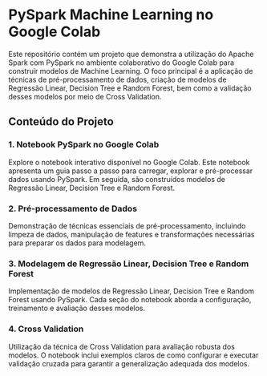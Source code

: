 # PySpark Machine Learning no Google Colab
Este repositório contém um projeto que demonstra a utilização do Apache Spark com PySpark no ambiente colaborativo do Google Colab para construir modelos de Machine Learning. O foco principal é a aplicação de técnicas de pré-processamento de dados, criação de modelos de Regressão Linear, Decision Tree e Random Forest, bem como a validação desses modelos por meio de Cross Validation.

## Conteúdo do Projeto
### 1. Notebook PySpark no Google Colab
Explore o notebook interativo disponível no Google Colab. Este notebook apresenta um guia passo a passo para carregar, explorar e pré-processar dados usando PySpark. Em seguida, são construídos modelos de Regressão Linear, Decision Tree e Random Forest.

### 2. Pré-processamento de Dados
Demonstração de técnicas essenciais de pré-processamento, incluindo limpeza de dados, manipulação de features e transformações necessárias para preparar os dados para modelagem.

### 3. Modelagem de Regressão Linear, Decision Tree e Random Forest
Implementação de modelos de Regressão Linear, Decision Tree e Random Forest usando PySpark. Cada seção do notebook aborda a configuração, treinamento e avaliação desses modelos.

### 4. Cross Validation
Utilização da técnica de Cross Validation para avaliação robusta dos modelos. O notebook inclui exemplos claros de como configurar e executar validação cruzada para garantir a generalização adequada dos modelos.
